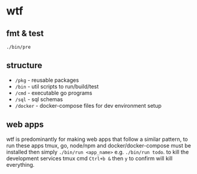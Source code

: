 wtf
===

## fmt & test

```
./bin/pre
```

## structure

* `/pkg` - reusable packages
* `/bin` - util scripts to run/build/test
* `/cmd` - executable go programs
* `/sql` - sql schemas
* `/docker` - docker-compose files for dev environment setup

## web apps

wtf is predominantly for making web apps that follow a similar pattern, to run these apps tmux, go,
 node/npm and docker/docker-compose must be installed then simply `./bin/run <app_name>` e.g.
 `./bin/run todo`. to kill the development services tmux cmd `Ctrl+b &` then `y` to confirm will
 kill everything.